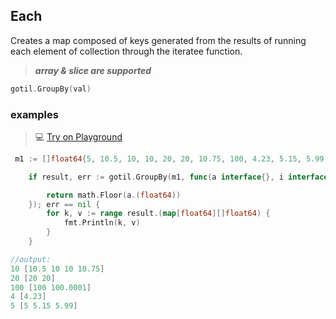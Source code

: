 ## Each

Creates a map composed of keys generated from the results of running each element of collection through the iteratee function.

> ***array & slice are supported***

```go
gotil.GroupBy(val)
```

### examples

>💻 [Try on Playground](https://go.dev/play/p/sgH-q0eERn4)

```go
 m1 := []float64{5, 10.5, 10, 10, 20, 20, 10.75, 100, 4.23, 5.15, 5.99, 100.0001}

    if result, err := gotil.GroupBy(m1, func(a interface{}, i interface{}) interface{} {

        return math.Floor(a.(float64))
    }); err == nil {
        for k, v := range result.(map[float64][]float64) {
            fmt.Println(k, v)
        }
    }
```

```go
//output:
10 [10.5 10 10 10.75]
20 [20 20]
100 [100 100.0001]
4 [4.23]
5 [5 5.15 5.99]
```
